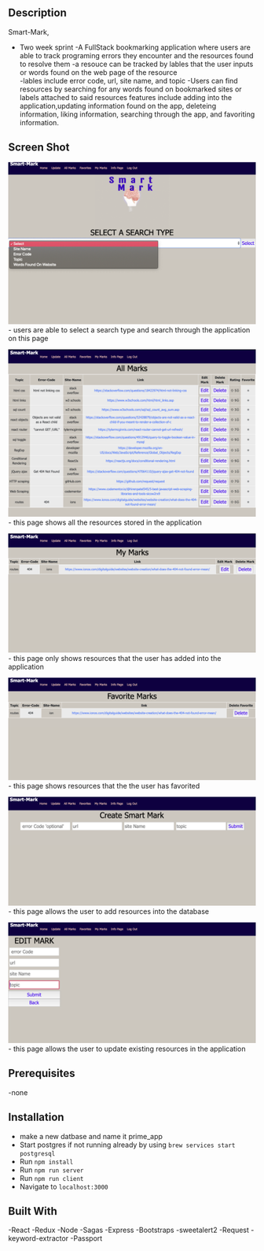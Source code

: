 
## Description
Smart-Mark,
- Two week sprint
-A FullStack bookmarking application where users are able to track programing errors they encounter and the resources found to resolve them
-a resouce can be tracked by lables that the user inputs or words found on the web page of the resource  
-lables include error code, url, site name, and topic
-Users can find resources by searching for any words found on bookmarked sites or labels attached to said resources
features include adding into the application,updating information found on the app, deleteing information, liking information, searching through the app, and favoriting information.
## Screen Shot
![](documentation/images/select.png)- users are able to select a search type and search through the application on this page

![](documentation/images/allMarks.png)- this page shows all the resources stored in the application 

![](documentation/images/myMark.png)- this page only shows resources that the user has added into the application 

![](documentation/images/fav.png)- this page shows resources that the the user has favorited


![](documentation/images/add.png)- this page allows the user to add resources into the database


![](documentation/images/update.png)- this page allows the user to update existing resources in the application 
## Prerequisites
-none
 
 
## Installation
* make a new datbase and name it prime_app
* Start postgres if not running already by using `brew services start postgresql`
* Run `npm install`
* Run `npm run server`
* Run `npm run client`
* Navigate to `localhost:3000`

 
 
## Built With
-React
 -Redux 
 -Node 
 -Sagas 
-Express 
 -Bootstraps 
 -sweetalert2 
 -Request 
 -keyword-extractor 
 -Passport 


